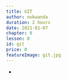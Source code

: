 ```yaml
---
title: GIT
author: nokwanda
duration: 2 hours
date: 2021-01-07
chapter: 0
lesson: 0
id: git
price: 0
featureImage: git.jpg
---
```


-

